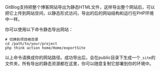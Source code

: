 <!--
author: jockchou
date: 2015-07-24
title: GitBlog全站静态导出
tags: GitBlog
category: GitBlog
status: publish
summary: GitBlog支持把整个博客网站导出为静态HTML文件，这样导出整个网站后，可以把它上传到网站空间，以静态形式访问，导出的后的网站结构和运行在PHP环境中一样。
-->

GitBlog支持把整个博客网站导出为静态HTML文件，这样导出整个网站后，可以把它上传到网站空间，以静态形式访问，导出的后的网站结构和运行在PHP环境中一样。

你可以使用以下命令静态导出网站：

```
# 切换到项目根目录
cd /path/to/your/project
php think action home/Home/exportSite
```

以上命令请换成你的网站路径。成功导出后，会在public目录下生成一个`_site`的文件夹，所有导出的静态资源都在这里，你可以随意复制它部署到你的环境中。

